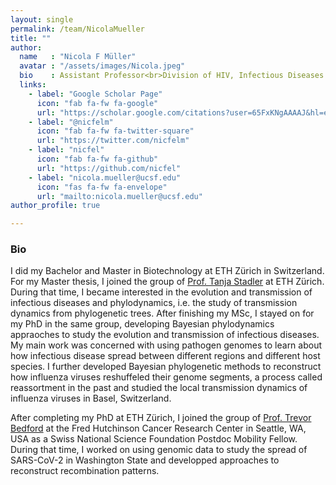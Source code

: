 ```yaml
---
layout: single
permalink: /team/NicolaMueller
title: ""
author:
  name   : "Nicola F Müller"
  avatar : "/assets/images/Nicola.jpeg"
  bio    : Assistant Professor<br>Division of HIV, Infectious Diseases and Global Medicine<br>Department of Medicine, University of California San Francisco
  links:
    - label: "Google Scholar Page"
      icon: "fab fa-fw fa-google"
      url: "https://scholar.google.com/citations?user=65FxKNgAAAAJ&hl=en"
    - label: "@nicfelm"
      icon: "fab fa-fw fa-twitter-square"
      url: "https://twitter.com/nicfelm"
    - label: "nicfel"
      icon: "fab fa-fw fa-github"
      url: "https://github.com/nicfel"
    - label: "nicola.mueller@ucsf.edu"
      icon: "fas fa-fw fa-envelope"
      url: "mailto:nicola.mueller@ucsf.edu"
author_profile: true

---
```


<h3>Bio</h3>

I did my Bachelor and Master in Biotechnology at ETH Zürich in Switzerland.
For my Master thesis, I joined the group of [Prof. Tanja Stadler](https://www.bsse.ethz.ch/cevo/) at ETH Zürich.
During that time, I became interested in the evolution and transmission of infectious diseases and phylodynamics, i.e. the study of transmission dynamics from phylogenetic trees.
After finishing my MSc, I stayed on for my PhD in the same group, developing Bayesian phylodynamics appraoches to study the evolution and transmission of infectious diseases.
My main work was concerned with using pathogen genomes to learn about how infectious disease spread between different regions and different host species.
I further developed Bayesian phylogenetic methods to reconstruct how influenza viruses reshuffeled their genome segments, a process called reassortment in the past and studied the local transmission dynamics of influenza viruses in Basel, Switzerland.

After completing my PhD at ETH Zürich, I joined the group of [Prof. Trevor Bedford](https://bedford.io/) at the Fred Hutchinson Cancer Research Center in Seattle, WA, USA as a Swiss National Science Foundation Postdoc Mobility Fellow. During that time, I worked on using genomic data to study the spread of SARS-CoV-2 in Washington State and developped approaches to reconstruct recombination patterns.


